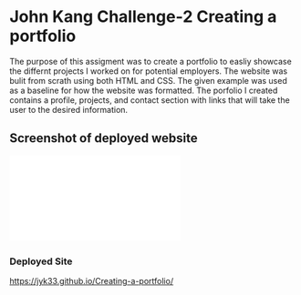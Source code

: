 # John Kang Challenge-2 Creating a portfolio 
The purpose of this assigment was to create a portfolio to easliy showcase the differnt projects I worked on for potential employers. The website was bulit from scrath using both HTML and CSS. The given example was used as a baseline for how the website was formatted. The porfolio I created contains a profile, projects, and contact section with links that will take the user to the desired information.  

## Screenshot of deployed website 
 ![HW-2 Screenshot](./assets/images/Deployedwebsite.pdf)

### Deployed Site 
https://jyk33.github.io/Creating-a-portfolio/
